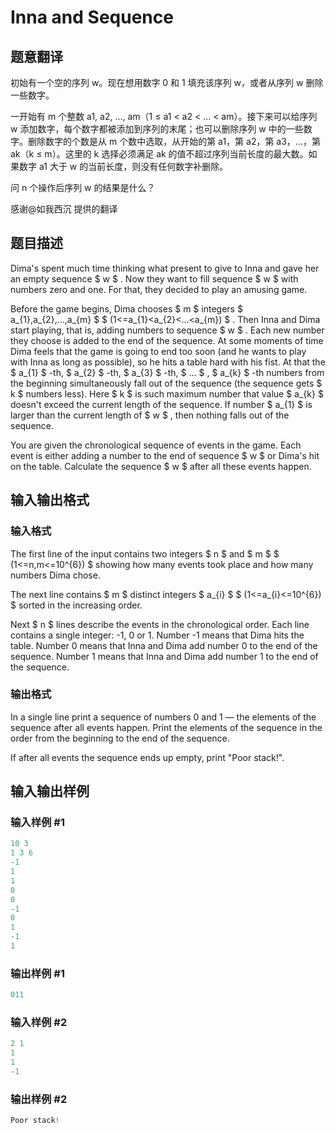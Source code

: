 # Inna and Sequence 

## 题意翻译

初始有一个空的序列 w。现在想用数字 0 和 1 填充该序列 w，或者从序列 w 删除一些数字。

一开始有 m 个整数 a1, a2, ..., am（1 ≤ a1 < a2 < ... < am）。接下来可以给序列 w 添加数字，每个数字都被添加到序列的末尾；也可以删除序列 w 中的一些数字。删除数字的个数是从 m 个数中选取，从开始的第 a1，第 a2，第 a3，...，第 ak（k ≤ m）。这里的 k 选择必须满足 ak 的值不超过序列当前长度的最大数。如果数字 a1 大于 w 的当前长度，则没有任何数字补删除。

问 n 个操作后序列 w 的结果是什么？

感谢@如我西沉 提供的翻译

## 题目描述

Dima's spent much time thinking what present to give to Inna and gave her an empty sequence $ w $ . Now they want to fill sequence $ w $ with numbers zero and one. For that, they decided to play an amusing game.

Before the game begins, Dima chooses $ m $ integers $ a_{1},a_{2},...,a_{m} $ $ (1<=a_{1}<a_{2}<...<a_{m}) $ . Then Inna and Dima start playing, that is, adding numbers to sequence $ w $ . Each new number they choose is added to the end of the sequence. At some moments of time Dima feels that the game is going to end too soon (and he wants to play with Inna as long as possible), so he hits a table hard with his fist. At that the $ a_{1} $ -th, $ a_{2} $ -th, $ a_{3} $ -th, $ ... $ , $ a_{k} $ -th numbers from the beginning simultaneously fall out of the sequence (the sequence gets $ k $ numbers less). Here $ k $ is such maximum number that value $ a_{k} $ doesn't exceed the current length of the sequence. If number $ a_{1} $ is larger than the current length of $ w $ , then nothing falls out of the sequence.

You are given the chronological sequence of events in the game. Each event is either adding a number to the end of sequence $ w $ or Dima's hit on the table. Calculate the sequence $ w $ after all these events happen.

## 输入输出格式

### 输入格式

The first line of the input contains two integers $ n $ and $ m $ $ (1<=n,m<=10^{6}) $ showing how many events took place and how many numbers Dima chose.

The next line contains $ m $ distinct integers $ a_{i} $ $ (1<=a_{i}<=10^{6}) $ sorted in the increasing order.

Next $ n $ lines describe the events in the chronological order. Each line contains a single integer: -1, 0 or 1. Number -1 means that Dima hits the table. Number 0 means that Inna and Dima add number 0 to the end of the sequence. Number 1 means that Inna and Dima add number 1 to the end of the sequence.

### 输出格式

In a single line print a sequence of numbers 0 and 1 — the elements of the sequence after all events happen. Print the elements of the sequence in the order from the beginning to the end of the sequence.

If after all events the sequence ends up empty, print "Poor stack!".

## 输入输出样例

### 输入样例 #1

```cpp
10 3
1 3 6
-1
1
1
0
0
-1
0
1
-1
1

```
### 输出样例 #1

```cpp
011

```
### 输入样例 #2

```cpp
2 1
1
1
-1

```
### 输出样例 #2

```cpp
Poor stack!

```
